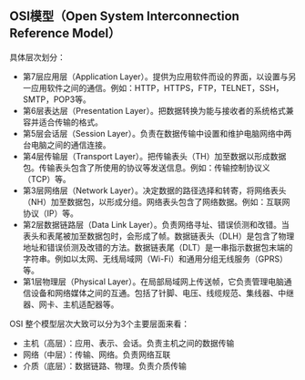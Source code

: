 ## OSI模型（Open System Interconnection Reference Model）
具体层次划分：
* 第7层应用层（Application Layer）。提供为应用软件而设的界面，以设置与另一应用软件之间的通信。例如：HTTP，HTTPS，FTP，TELNET，SSH，SMTP，POP3等。
* 第6层表达层（Presentation Layer）。把数据转换为能与接收者的系统格式兼容并适合传输的格式。
* 第5层会话层（Session Layer）。负责在数据传输中设置和维护电脑网络中两台电脑之间的通信连接。
* 第4层传输层（Transport Layer）。把传输表头（TH）加至数据以形成数据包。传输表头包含了所使用的协议等发送信息。例如：传输控制协议义（TCP）等。
* 第3层网络层（Network Layer）。决定数据的路径选择和转寄，将网络表头（NH）加至数据包，以形成分组。网络表头包含了网络数据。例如：互联网协议（IP）等。
* 第2层数据链路层（Data Link Layer）。负责网络寻址、错误侦测和改错。当表头和表尾被加至数据包时，会形成了帧。数据链表头（DLH）是包含了物理地址和错误侦测及改错的方法。数据链表尾（DLT）是一串指示数据包末端的字符串。例如以太网、无线局域网（Wi-Fi）和通用分组无线服务（GPRS）等。
* 第1层物理层（Physical Layer）。在局部局域网上传送帧，它负责管理电脑通信设备和网络媒体之间的互通。包括了针脚、电压、线缆规范、集线器、中继器、网卡、主机适配器等。

OSI 整个模型层次大致可以分为3个主要层面来看：
* 主机（高层）：应用、表示、会话。负责主机之间的数据传输
* 网络（中层）：传输、网络。负责网络互联
* 介质（底层）：数据链路、物理。负责介质传输


